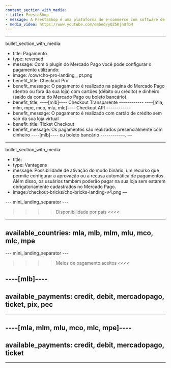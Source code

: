 ```yaml
---
content_section_with_media:
- title: PrestaShop
- message: A PrestaShop é uma plataforma de e-commerce com software de código aberto, que permite a qualquer usuário criar e desenvolver um site comercial. Como parceiros oficiais da PrestaShop, fornecemos maior segurança e eficiência à sua loja.
- media_video: https://www.youtube.com/embed/yQZ5KjnUfbM
---
```

 
---
bullet_section_with_media:
- title: Pagamento
- type: reversed
- message: Com o plugin do Mercado Pago você pode configurar o pagamento utilizando:
- image: /cow/cho-pro-landing__pt.png
- benefit_title: Checkout Pro
- benefit_message: O pagamento é realizado na página do Mercado Pago (dentro ou fora da sua loja) com cartões (débito ou crédito) e dinheiro (saldo da conta do Mercado Pago ou boleto bancário).
- benefit_title: ----[mlb]---- Checkout Transparente
------------ ----[mla, mlm, mpe, mco, mlu, mlc]---- Checkout API ------------
- benefit_message: O pagamento é realizado com cartão de crédito sem sair da sua loja virtual 
- benefit_title: Ticket Checkout
- benefit_message: Os pagamentos são realizados presencialmente com dinheiro ----[mlb]---- ou boleto bancário ------------.
—
 
---
bullet_section_with_media:
- title:
- type: Vantagens
- message: Possibilidade de ativação do modo binário, um recurso que permite configurar a aprovação ou a recusa automática de pagamentos. Além disso, os usuários também poderão pagar na sua loja sem estarem obrigatoriamente cadastrados no Mercado Pago.
- image:/checkout-bricks/cho-bricks-landing-v4.png
—
 
 
--- mini_landing_separator ---
 
>>>> Disponibilidade por país <<<<
---
available_countries: mla, mlb, mlm, mlu, mco, mlc, mpe
---
 
--- mini_landing_separator ---
 
>>>> Meios de pagamento aceitos <<<<
 
----[mlb]----
---
available_payments: credit, debit, mercadopago, ticket, pix, pec
---
------------
 
----[mla, mlm, mlu, mco, mlc, mpe]----
---
available_payments: credit, debit, mercadopago, ticket
---
------------
